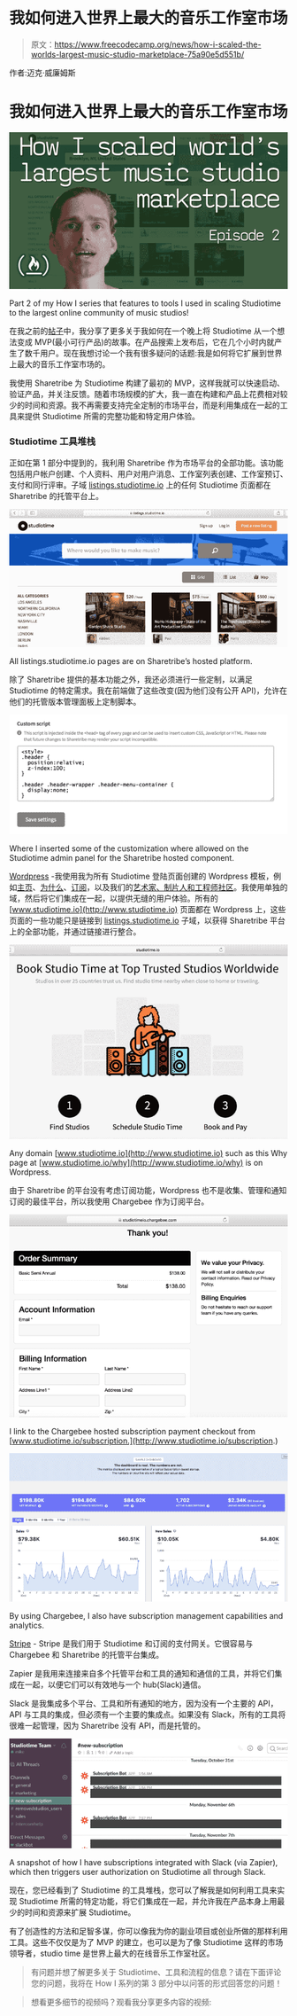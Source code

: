 # 我如何进入世界上最大的音乐工作室市场

> 原文：<https://www.freecodecamp.org/news/how-i-scaled-the-worlds-largest-music-studio-marketplace-75a90e5d551b/>

作者:迈克·威廉姆斯

# 我如何进入世界上最大的音乐工作室市场

![1*iv4FgaH_tYNulDPdUDudeA](img/952187adaa04a72e100e13631f6ec851.png)

Part 2 of my How I series that features to tools I used in scaling Studiotime to the largest online community of music studios!

在我之前的[帖子](https://medium.com/p/742b47bc09c2/edit)中，我分享了更多关于我如何在一个晚上将 Studiotime 从一个想法变成 MVP(最小可行产品)的故事。在产品搜索上发布后，它在几个小时内就产生了数千用户。现在我想讨论一个我有很多疑问的话题:我是如何将它扩展到世界上最大的音乐工作室市场的。

我使用 Sharetribe 为 Studiotime 构建了最初的 MVP，这样我就可以快速启动、验证产品，并关注反馈。随着市场规模的扩大，我一直在构建和产品上花费相对较少的时间和资源。我不再需要支持完全定制的市场平台，而是利用集成在一起的工具来提供 Studiotime 所需的完整功能和特定用户体验。

### Studiotime 工具堆栈

正如在第 1 部分中提到的，我利用 Sharetribe 作为市场平台的全部功能。该功能包括用户帐户创建、个人资料、用户对用户消息、工作室列表创建、工作室预订、支付和同行评审。子域 [listings.studiotime.io](http://listings.studiotime.io) 上的任何 Studiotime 页面都在 Sharetribe 的托管平台上。

![1*JPtQhchM_afiJZrGUzT4cA](img/62fe9ee8b6d1b482c10ddd096c02db56.png)

All listings.studiotime.io pages are on Sharetribe’s hosted platform.

除了 Sharetribe 提供的基本功能之外，我还必须进行一些定制，以满足 Studiotime 的特定需求。我在前端做了这些改变(因为他们没有公开 API)，允许在他们的托管版本管理面板上定制脚本。

![1*5eJt2m5YE28adyzrQ9tb5A](img/33fd797874c86f023e2910088f3d64ab.png)

Where I inserted some of the customization where allowed on the Studiotime admin panel for the Sharetribe hosted component.

[Wordpress](http://www.wordpress.com) -我使用我为所有 Studiotime 登陆页面创建的 Wordpress 模板，例如[主页](http://www.studiotime.io)、[为什么](http://www.studiotime.io/why)、[订阅](http://www.studiotime.io/subscription)，以及我们的[艺术家、制片人和工程师社区](http://www.studiotime.io/community/)。我使用单独的域，然后将它们集成在一起，以提供无缝的用户体验。所有的 [www.studiotime.io](http://www.studiotime.io) 页面都在 Wordpress 上，这些页面的一些功能只是链接到 [listings.studiotime.io](http://listings.studiotime.io) 子域，以获得 Sharetribe 平台上的全部功能，并通过链接进行整合。

![1*6iYzjRWz-UQljwWWCeHuhQ](img/4d5d206af949544ce8b7dd4619696f7a.png)

Any domain [www.studiotime.io](http://www.studiotime.io) such as this Why page at [www.studiotime.io/why](http://www.studiotime.io/why) is on Wordpress.

由于 Sharetribe 的平台没有考虑订阅功能，Wordpress 也不是收集、管理和通知订阅的最佳平台，所以我使用 Chargebee 作为订阅平台。

![1*ZLh7dkGd7FM9EDR3klt_Hw](img/44cf123ed669e2dda1d781ed257a2f33.png)

I link to the Chargebee hosted subscription payment checkout from [www.studiotime.io/subscription.](http://www.studiotime.io/subscription.)

![1*xbFSI6zbyszJhSZ3QLauOg](img/4f4a056764b5fc858942acb834722061.png)

By using Chargebee, I also have subscription management capabilities and analytics.

[Stripe](http://www.stripe.com) - Stripe 是我们用于 Studiotime 和订阅的支付网关。它很容易与 Chargebee 和 Sharetribe 的托管平台集成。

Zapier 是我用来连接来自多个托管平台和工具的通知和通信的工具，并将它们集成在一起，以便它们可以有效地与一个 hub(Slack)通信。

Slack 是我集成多个平台、工具和所有通知的地方，因为没有一个主要的 API，API 与工具的集成，但必须有一个主要的集成点。如果没有 Slack，所有的工具将很难一起管理，因为 Sharetribe 没有 API，而是托管的。

![1*H1q3OujIGd7t1Wmwpj1JSA](img/41eebc40f48f056bf087d26410d2455f.png)

A snapshot of how I have subscriptions integrated with Slack (via Zapier), which then triggers user authorization on Studiotime all through Slack.

现在，您已经看到了 Studiotime 的工具堆栈，您可以了解我是如何利用工具来实现 Studiotime 所需的特定功能，将它们集成在一起，并允许我在产品本身上用最少的时间和资源来扩展 Studiotime。

有了创造性的方法和足智多谋，你可以像我为你的副业项目或创业所做的那样利用工具。这些不仅仅是为了 MVP 的建立，也可以是为了像 Studiotime 这样的市场领导者，studio time 是世界上最大的在线音乐工作室社区。

> 有问题并想了解更多关于 Studiotime、工具和流程的信息？请在下面评论您的问题，我将在 How I 系列的第 3 部分中以问答的形式回答您的问题！

> 想看更多细节的视频吗？观看我分享更多内容的视频: